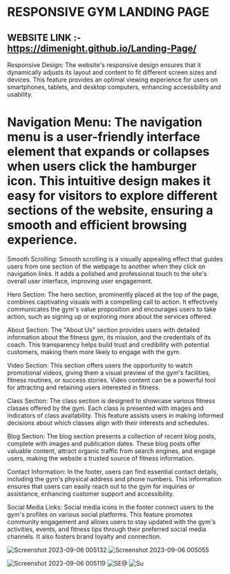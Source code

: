 # RESPONSIVE GYM LANDING PAGE

## WEBSITE LINK :- https://dimenight.github.io/Landing-Page/

Responsive Design: The website's responsive design ensures that it dynamically adjusts its layout and content to fit different screen sizes and devices. This feature provides an optimal viewing experience for users on smartphones, tablets, and desktop computers, enhancing accessibility and usability.

# Navigation Menu: The navigation menu is a user-friendly interface element that expands or collapses when users click the hamburger icon. This intuitive design makes it easy for visitors to explore different sections of the website, ensuring a smooth and efficient browsing experience.

Smooth Scrolling: Smooth scrolling is a visually appealing effect that guides users from one section of the webpage to another when they click on navigation links. It adds a polished and professional touch to the site's overall user interface, improving user engagement.

Hero Section: The hero section, prominently placed at the top of the page, combines captivating visuals with a compelling call to action. It effectively communicates the gym's value proposition and encourages users to take action, such as signing up or exploring more about the services offered.

About Section: The "About Us" section provides users with detailed information about the fitness gym, its mission, and the credentials of its coach. This transparency helps build trust and credibility with potential customers, making them more likely to engage with the gym.

Video Section: This section offers users the opportunity to watch promotional videos, giving them a visual preview of the gym's facilities, fitness routines, or success stories. Video content can be a powerful tool for attracting and retaining users interested in fitness.

Class Section: The class section is designed to showcase various fitness classes offered by the gym. Each class is presented with images and indicators of class availability. This feature assists users in making informed decisions about which classes align with their interests and schedules.

Blog Section: The blog section presents a collection of recent blog posts, complete with images and publication dates. These blog posts offer valuable content, attract organic traffic from search engines, and engage users, making the website a trusted source of fitness information.

Contact Information: In the footer, users can find essential contact details, including the gym's physical address and phone numbers. This information ensures that users can easily reach out to the gym for inquiries or assistance, enhancing customer support and accessibility.

Social Media Links: Social media icons in the footer connect users to the gym's profiles on various social platforms. This feature promotes community engagement and allows users to stay updated with the gym's activities, events, and fitness tips through their preferred social media channels. It also fosters brand loyalty and connection.




![Screenshot 2023-09-06 005132](https://github.com/DimeNight/Landing-Page/assets/122911130/9dc351cc-946e-4239-92f6-8758f17484d6)
![Screenshot 2023-09-06 005055](https://github.com/DimeNight/Landing-Page/assets/122911130/c7ca27d3-2a44-409f-ae5b-c2fe2bbdc8ca)

![Screenshot 2023-09-06 005119](https://github.com/DimeNight/Landing-Page/assets/122911130/59f4018b-5ded-49c6-8f37-023395977534)
![SE@](https://github.com/DimeNight/Landing-Page/assets/122911130/a3cc7541-56a5-4abc-9ddc-b1467378c0a3)
![Su](https://github.com/DimeNight/Landing-Page/assets/122911130/e1b17f30-ff05-481c-8746-0c1672e08a98)


